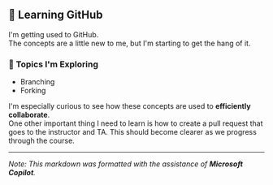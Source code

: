 ## 🧠 Learning GitHub

I'm getting used to GitHub.  
The concepts are a little new to me, but I'm starting to get the hang of it.

### 🔀 Topics I'm Exploring
- Branching
- Forking

I'm especially curious to see how these concepts are used to **efficiently collaborate**.  
One other important thing I need to learn is how to create a pull request that goes to the instructor and TA.
This should become clearer as we progress through the course.

---

*Note: This markdown was formatted with the assistance of **Microsoft Copilot**.*
